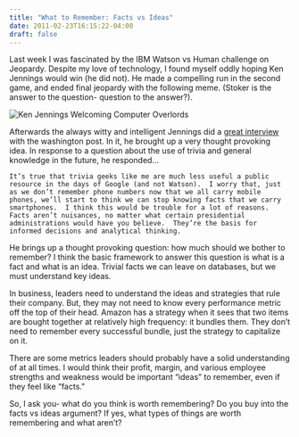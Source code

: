 ```yaml
---
title: "What to Remember: Facts vs Ideas"
date: 2011-02-23T16:15:22-04:00
draft: false
---
```


Last week I was fascinated by the IBM Watson vs Human challenge on Jeopardy. Despite my love of technology, I found myself oddly hoping Ken Jennings would win (he did not). He made a compelling run in the second game, and ended final jeopardy with the following meme. (Stoker is the answer to the question- question to the answer?). 

![Ken Jennings Welcoming Computer Overlords](/images/ken-jennings-computer-overlords.png)

Afterwards the always witty and intelligent Jennings did a [great interview](https://live.washingtonpost.com/jeopardy-ken-jennings.html?hpid=talkbox1) with the washington post. In it, he brought up a very thought provoking idea. In response to a question about the use of trivia and general knowledge in the future, he responded…

```It’s true that trivia geeks like me are much less useful a public resource in the days of Google (and not Watson).  I worry that, just as we don’t remember phone numbers now that we all carry mobile phones, we’ll start to think we can stop knowing facts that we carry smartphones.  I think this would be trouble for a lot of reasons.  Facts aren’t nuisances, no matter what certain presidential administrations would have you believe.  They’re the basis for informed decisions and analytical thinking.```

He brings up a thought provoking question: how much should we bother to remember? I think the basic framework to answer this question is what is a fact and what is an idea. Trivial facts we can leave on databases, but we must understand key ideas.

In business, leaders need to understand the ideas and strategies that rule their company. But, they may not need to know every performance metric off the top of their head. Amazon has a strategy when it sees that two items are bought together at relatively high frequency: it bundles them. They don’t need to remember every successful bundle, just the strategy to capitalize on it. 

There are some metrics leaders should probably have a solid understanding of at all times. I would think their profit, margin, and various employee strengths and weakness would be important “ideas” to remember, even if they feel like “facts." 

So, I ask you- what do you think is worth remembering? Do you buy into the facts vs ideas argument? If yes, what types of things are worth remembering and what aren’t?